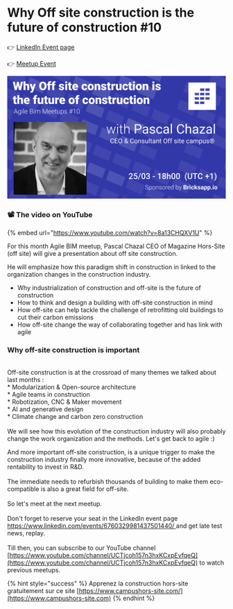 # Why Off site construction is the future of construction #10

👉 [LinkedIn Event page](https://www.linkedin.com/events/6752725838732558336/)

👉 [Meetup Event ](https://www.meetup.com/fr-FR/collaborative-architecture/events/276812998/)

![](../.gitbook/assets/why-off-site-construction-is-the-future-of-construction.png)

### 📽️ The video on YouTube&#x20;

{% embed url="https://www.youtube.com/watch?v=8a13CHQXV1U" %}

For this month Agile BIM meetup, Pascal Chazal CEO of Magazine Hors-Site (off site) will give a presentation about off site construction.

He will emphasize how this paradigm shift in construction in linked to the organization changes in the construction industry.

* Why industrialization of construction and off-site is the future of construction
* How to think and design a building with off-site construction in mind
* How off-site can help tackle the challenge of retrofitting old buildings to cut their carbon emissions
* How off-site change the way of collaborating together and has link with agile

### Why off-site construction is important&#x20;

\
Off-site construction is at the crossroad of many themes we talked about last months :\
\* Modularization  & Open-source architecture \
\* Agile teams in construction\
\* Robotization, CNC & Maker movement\
\* AI and generative design\
\* Climate change and carbon zero construction\
\
We will see how this evolution of the construction industry will also probably change the work organization and the methods. Let's get back to agile :)

And more important off-site construction, is a unique trigger to make the construction industry finally more innovative, because of the added rentability to invest in R\&D.\
\
The immediate needs to refurbish thousands of building to make them eco-compatible is also a great field for off-site. \
\
So let's meet at the next meetup. \
\
Don't forget to reserve your seat in the LinkedIn event page [https://www.linkedin.com/events/6760329981437501440/ ](https://www.linkedin.com/events/6760329981437501440/)and get late test news, replay. \
\
Till then, you can subscribe to our YouTube channel [https://www.youtube.com/channel/UCTjcoh157n3hxKCxpEvfqeQ](https://www.youtube.com/channel/UCTjcoh157n3hxKCxpEvfqeQ) to watch previous meetups.



{% hint style="success" %}
Apprenez la construction hors-site gratuitement sur ce site [https://www.campushors-site.com/](https://www.campushors-site.com)
{% endhint %}
